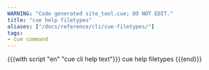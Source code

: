 ```yaml
---
WARNING: "Code generated site_tool.cue; DO NOT EDIT."
title: "cue help filetypes"
aliases: ["/docs/reference/cli/cue-filetypes/"]
tags:
- cue command
---
```


{{{with script "en" "cue cli help text"}}}
cue help filetypes
{{{end}}}
